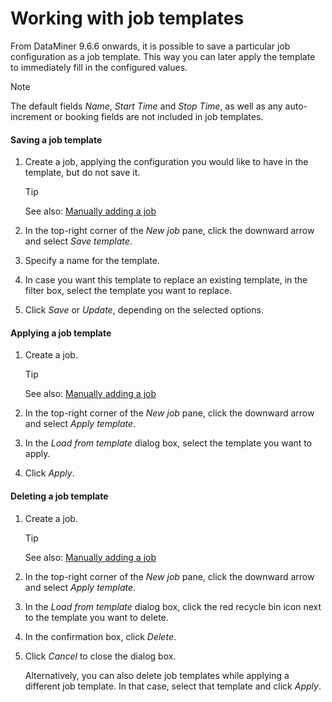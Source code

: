 # Working with job templates

From DataMiner 9.6.6 onwards, it is possible to save a particular job configuration as a job template. This way you can later apply the template to immediately fill in the configured values.

> [!NOTE]
> The default fields *Name*, *Start Time* and *Stop Time*, as well as any auto-increment or booking fields are not included in job templates.

#### Saving a job template

1. Create a job, applying the configuration you would like to have in the template, but do not save it.

    > [!TIP]
    > See also:
    > [Manually adding a job](Manually_adding_a_job.md)

2. In the top-right corner of the *New job* pane, click the downward arrow and select *Save template*.

3. Specify a name for the template.

4. In case you want this template to replace an existing template, in the filter box, select the template you want to replace.

5. Click *Save* or *Update*, depending on the selected options.

#### Applying a job template

1. Create a job.

    > [!TIP]
    > See also:
    > [Manually adding a job](Manually_adding_a_job.md)

2. In the top-right corner of the *New job* pane, click the downward arrow and select *Apply template*.

3. In the *Load from template* dialog box, select the template you want to apply.

4. Click *Apply*.

#### Deleting a job template

1. Create a job.

    > [!TIP]
    > See also:
    > [Manually adding a job](Manually_adding_a_job.md)

2. In the top-right corner of the *New job* pane, click the downward arrow and select *Apply template*.

3. In the *Load from template* dialog box, click the red recycle bin icon next to the template you want to delete.

4. In the confirmation box, click *Delete*.

5. Click *Cancel* to close the dialog box.

    Alternatively, you can also delete job templates while applying a different job template. In that case, select that template and click *Apply*.


